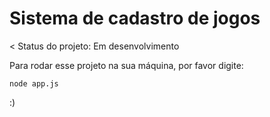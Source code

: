 # Sistema de cadastro de jogos

< Status do projeto: Em desenvolvimento

Para rodar esse projeto na sua máquina, por favor digite:

```
node app.js
```


:)